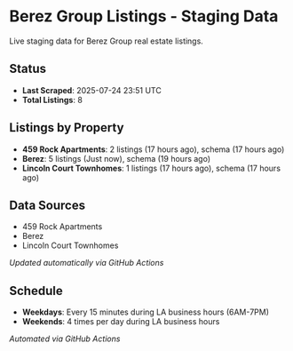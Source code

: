 # Berez Group Listings - Staging Data

Live staging data for Berez Group real estate listings.

## Status

- **Last Scraped**: 2025-07-24 23:51 UTC
- **Total Listings**: 8

## Listings by Property

- **459 Rock Apartments**: 2 listings (17 hours ago), schema (17 hours ago)
- **Berez**: 5 listings (Just now), schema (19 hours ago)
- **Lincoln Court Townhomes**: 1 listings (17 hours ago), schema (17 hours ago)

## Data Sources

- 459 Rock Apartments
- Berez
- Lincoln Court Townhomes

*Updated automatically via GitHub Actions*

## Schedule

- **Weekdays**: Every 15 minutes during LA business hours (6AM-7PM)
- **Weekends**: 4 times per day during LA business hours

*Automated via GitHub Actions*
